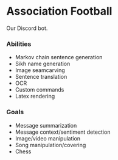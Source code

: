 # Association Football
Our Discord bot.

### Abilities
- Markov chain sentence generation
- Sikh name generation
- Image seamcarving 
- Sentence translation
- OCR
- Custom commands
- Latex rendering

### Goals
- Message summarization
- Message context/sentiment detection
- Image/video manipulation
- Song manipulation/covering
- Chess
